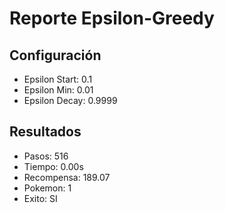 # Reporte Epsilon-Greedy
## Configuración
- Epsilon Start: 0.1
- Epsilon Min: 0.01
- Epsilon Decay: 0.9999

## Resultados
- Pasos: 516
- Tiempo: 0.00s
- Recompensa: 189.07
- Pokemon: 1
- Exito: SI
